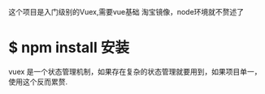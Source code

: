  这个项目是入门级别的Vuex,需要vue基础
 淘宝镜像，node环境就不赘述了
# $ npm install 安装
vuex 是一个状态管理机制，如果存在复杂的状态管理就要用到，如果项目单一，使用这个反而累赘.

